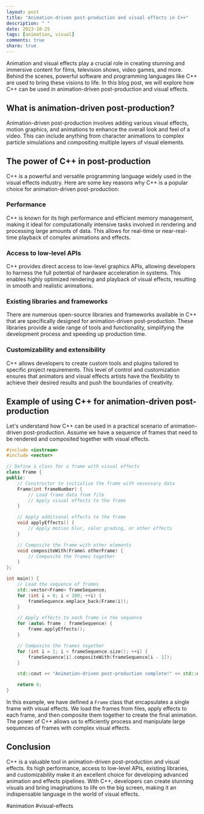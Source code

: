 ```yaml
---
layout: post
title: "Animation-driven post-production and visual effects in C++"
description: " "
date: 2023-10-25
tags: [animation, visual]
comments: true
share: true
---
```


Animation and visual effects play a crucial role in creating stunning and immersive content for films, television shows, video games, and more. Behind the scenes, powerful software and programming languages like C++ are used to bring these visions to life. In this blog post, we will explore how C++ can be used in animation-driven post-production and visual effects.

## What is animation-driven post-production?

Animation-driven post-production involves adding various visual effects, motion graphics, and animations to enhance the overall look and feel of a video. This can include anything from character animations to complex particle simulations and compositing multiple layers of visual elements.

## The power of C++ in post-production

C++ is a powerful and versatile programming language widely used in the visual effects industry. Here are some key reasons why C++ is a popular choice for animation-driven post-production:

### Performance
C++ is known for its high performance and efficient memory management, making it ideal for computationally intensive tasks involved in rendering and processing large amounts of data. This allows for real-time or near-real-time playback of complex animations and effects.

### Access to low-level APIs
C++ provides direct access to low-level graphics APIs, allowing developers to harness the full potential of hardware acceleration in systems. This enables highly optimized rendering and playback of visual effects, resulting in smooth and realistic animations.

### Existing libraries and frameworks
There are numerous open-source libraries and frameworks available in C++ that are specifically designed for animation-driven post-production. These libraries provide a wide range of tools and functionality, simplifying the development process and speeding up production time.

### Customizability and extensibility
C++ allows developers to create custom tools and plugins tailored to specific project requirements. This level of control and customization ensures that animators and visual effects artists have the flexibility to achieve their desired results and push the boundaries of creativity.

## Example of using C++ for animation-driven post-production

Let's understand how C++ can be used in a practical scenario of animation-driven post-production. Assume we have a sequence of frames that need to be rendered and composited together with visual effects.

```cpp
#include <iostream>
#include <vector>

// Define a class for a frame with visual effects
class Frame {
public:
    // Constructor to initialize the frame with necessary data
    Frame(int frameNumber) {
        // Load frame data from file
        // Apply visual effects to the frame
    }

    // Apply additional effects to the frame
    void applyEffects() {
        // Apply motion blur, color grading, or other effects
    }

    // Composite the frame with other elements
    void compositeWith(Frame& otherFrame) {
        // Composite the frames together
    }
};

int main() {
    // Load the sequence of frames
    std::vector<Frame> frameSequence;
    for (int i = 0; i < 100; ++i) {
        frameSequence.emplace_back(Frame(i));
    }

    // Apply effects to each frame in the sequence
    for (auto& frame : frameSequence) {
        frame.applyEffects();
    }

    // Composite the frames together
    for (int i = 1; i < frameSequence.size(); ++i) {
        frameSequence[i].compositeWith(frameSequence[i - 1]);
    }

    std::cout << "Animation-driven post-production complete!" << std::endl;

    return 0;
}
```

In this example, we have defined a `Frame` class that encapsulates a single frame with visual effects. We load the frames from files, apply effects to each frame, and then composite them together to create the final animation. The power of C++ allows us to efficiently process and manipulate large sequences of frames with complex visual effects.

## Conclusion

C++ is a valuable tool in animation-driven post-production and visual effects. Its high performance, access to low-level APIs, existing libraries, and customizability make it an excellent choice for developing advanced animation and effects pipelines. With C++, developers can create stunning visuals and bring imaginations to life on the big screen, making it an indispensable language in the world of visual effects.

\#animation #visual-effects